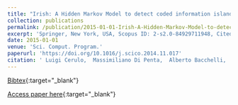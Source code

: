 ```yaml
---
title: "Irish: A Hidden Markov Model to detect coded information islands in free text"
collection: publications
permalink: /publication/2015-01-01-Irish-A-Hidden-Markov-Model-to-detect-coded-information-islands-in-free-text
excerpt: 'Springer, New York, USA, Scopus ID: 2-s2.0-84929711948, Cited by: 3'
date: 2015-01-01
venue: 'Sci. Comput. Program.'
paperurl: 'https://doi.org/10.1016/j.scico.2014.11.017'
citation: ' Luigi Cerulo,  Massimiliano Di Penta,  Alberto Bacchelli,  Michele Ceccarelli,  Gerardo Canfora, &quot;Irish: A Hidden Markov Model to detect coded information islands in free text.&quot; Sci. Comput. Program., 2015.'
---
```

[Bibtex](https://dblp.org/rec/bib/journals/scp/CeruloPBCC15){:target="_blank"}

[Access paper here](https://doi.org/10.1016/j.scico.2014.11.017){:target="_blank"}
